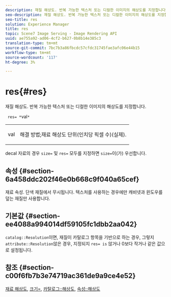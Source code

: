 ```yaml
---
description: 재질 해상도. 반복 가능한 텍스처 또는 디컬한 이미지의 해상도를 지정합니다.
seo-description: 재질 해상도. 반복 가능한 텍스처 또는 디컬한 이미지의 해상도를 지정합니다.
seo-title: res
solution: Experience Manager
title: res
topic: Scene7 Image Serving - Image Rendering API
uuid: ae755a92-ad06-4cf2-b627-0b8b14e385c3
translation-type: tm+mt
source-git-commit: 7bc7b3a86fbcdc57cfdc31745fae3afc06e44b15
workflow-type: tm+mt
source-wordcount: '117'
ht-degree: 3%

---
```



# res{#res}

재질 해상도. 반복 가능한 텍스처 또는 디컬한 이미지의 해상도를 지정합니다.

` res= *`val`*`

<table id="simpletable_2004B804D46E43C090E59BBFF8144598"> 
 <tr class="strow"> 
  <td class="stentry"> <p> <span class="varname"> val  </span> </p> </td> 
  <td class="stentry"> <p>해결 방법;재료 해상도 단위(인치당 픽셀 수)(실제). </p> </td> 
 </tr> 
</table>

decal 자료의 경우 `size=` 및 `res=` 모두를 지정하면 `size=`이(가) 우선합니다.

## 속성 {#section-6a458ddc202f46e0b668c9f040a65cef}

재료 속성. 단색 재질에서 무시됩니다. 텍스처를 사용하는 경우에만 캐비넷과 윈도우를 덮는 재질만 사용합니다.

## 기본값 {#section-ee4088a994014df59105fc1dbb2aa042}

`catalog::Resolution`이면, 재질이 카탈로그 항목을 기반으로 하는 경우, 그렇지  `attribute::Resolution`않은 경우, 지정되지  `res= is` 않거나 0보다 작거나 같은 값으로 설정됩니다.

## 참조 {#section-c00f6fb7b3e74719ac361de9a9ce4e52}

[재료 해상도](../../../../../ir-api/http-protocol/image-rendering-api-ref/c-ir-http-protocol-ref/c-ir-http-protocol-syntax-and-features/c-ir-vignettes/c-ir-material-resolution.md#concept-f60103c64e324e2cae78bd76dfb4de8b),  [크기=](../../../../../ir-api/http-protocol/image-rendering-api-ref/c-ir-http-protocol-ref/c-ir-http-protocol-command-reference/r-ir-http-size.md#reference-1220d6fbcde4479aba91de7adacdc988),  [카탈로그::해상도](../../../../../ir-api/material-cat/image-rendering-api-ref/c-ir-material-catalog/c-ir-material-data-reference/r-ir-resolution-dataref.md#reference-6a2d64c2d72b438fade58a3391569da7),  [속성::해상도](../../../../../ir-api/material-cat/image-rendering-api-ref/c-ir-material-catalog/c-ir-attributes-reference/r-ir-resolution.md#reference-09fe14e6bfbf4db6b7f4369fffecc806)
